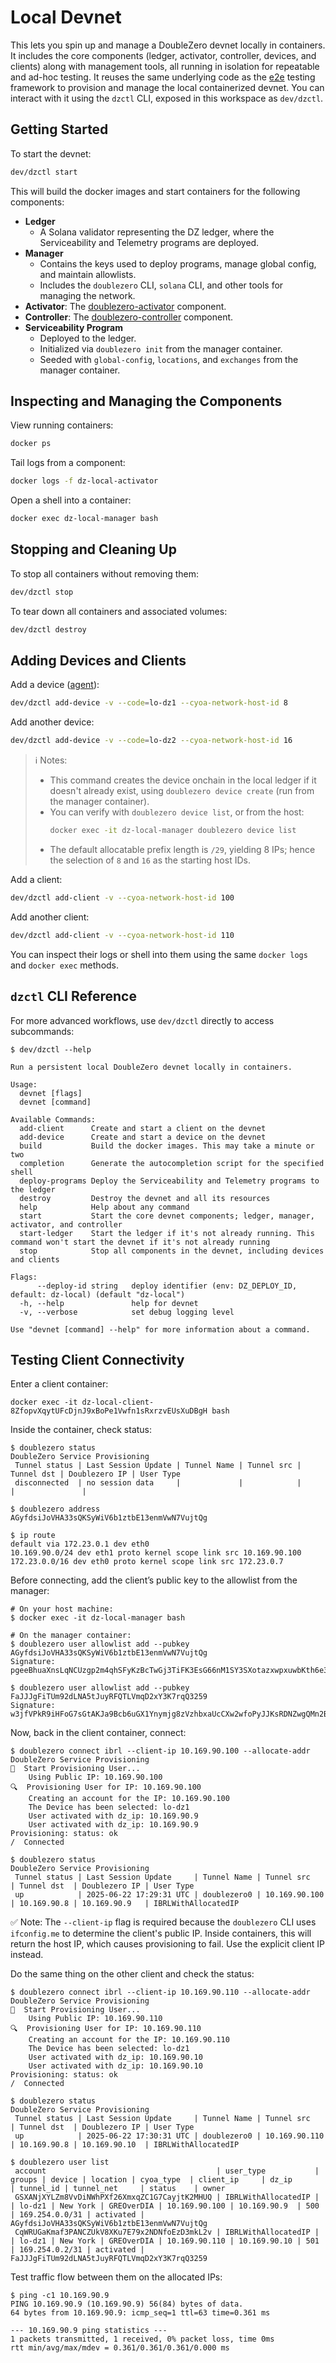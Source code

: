 # Local Devnet

This lets you spin up and manage a DoubleZero devnet locally in containers. It includes the core components (ledger, activator, controller, devices, and clients) along with management tools, all running in isolation for repeatable and ad-hoc testing. It reuses the same underlying code as the [e2e](../e2e/) testing framework to provision and manage the local containerized devnet. You can interact with it using the `dzctl` CLI, exposed in this workspace as `dev/dzctl`.

## Getting Started

To start the devnet:

```sh
dev/dzctl start
```

This will build the docker images and start containers for the following components:
- **Ledger**
  - A Solana validator representing the DZ ledger, where the Serviceability and Telemetry programs are deployed.
- **Manager**
  - Contains the keys used to deploy programs, manage global config, and maintain allowlists.
  - Includes the `doublezero` CLI, `solana` CLI, and other tools for managing the network.
- **Activator**: The [doublezero-activator](../activator/) component.
- **Controller**: The [doublezero-controller](../controlplane/controller/) component.
- **Serviceability Program**
  - Deployed to the ledger.
  - Initialized via `doublezero init` from the manager container.
  - Seeded with `global-config`, `locations`, and `exchanges` from the manager container.

## Inspecting and Managing the Components

View running containers:
```sh
docker ps
```

Tail logs from a component:
```sh
docker logs -f dz-local-activator
```

Open a shell into a container:
```sh
docker exec dz-local-manager bash
```

## Stopping and Cleaning Up

To stop all containers without removing them:
```sh
dev/dzctl stop
```

To tear down all containers and associated volumes:
```sh
dev/dzctl destroy
```

## Adding Devices and Clients

Add a device ([agent](../controlplane/agent/)):

```sh
dev/dzctl add-device -v --code=lo-dz1 --cyoa-network-host-id 8
```

Add another device:

```sh
dev/dzctl add-device -v --code=lo-dz2 --cyoa-network-host-id 16
```

> ℹ️ Notes:
>
> - This command creates the device onchain in the local ledger if it doesn't already exist, using `doublezero device create` (run from the manager container).
> - You can verify with `doublezero device list`, or from the host:
>   ```sh
>   docker exec -it dz-local-manager doublezero device list
>   ```
> - The default allocatable prefix length is `/29`, yielding 8 IPs; hence the selection of `8` and `16` as the starting host IDs.
>

Add a client:

```sh
dev/dzctl add-client -v --cyoa-network-host-id 100
```

Add another client:
```sh
dev/dzctl add-client -v --cyoa-network-host-id 110
```

You can inspect their logs or shell into them using the same `docker logs` and `docker exec` methods.

## `dzctl` CLI Reference

For more advanced workflows, use `dev/dzctl` directly to access subcommands:

```console
$ dev/dzctl --help

Run a persistent local DoubleZero devnet locally in containers.

Usage:
  devnet [flags]
  devnet [command]

Available Commands:
  add-client      Create and start a client on the devnet
  add-device      Create and start a device on the devnet
  build           Build the docker images. This may take a minute or two
  completion      Generate the autocompletion script for the specified shell
  deploy-programs Deploy the Serviceability and Telemetry programs to the ledger
  destroy         Destroy the devnet and all its resources
  help            Help about any command
  start           Start the core devnet components; ledger, manager, activator, and controller
  start-ledger    Start the ledger if it's not already running. This command won't start the devnet if it's not already running
  stop            Stop all components in the devnet, including devices and clients

Flags:
      --deploy-id string   deploy identifier (env: DZ_DEPLOY_ID, default: dz-local) (default "dz-local")
  -h, --help               help for devnet
  -v, --verbose            set debug logging level

Use "devnet [command] --help" for more information about a command.
```

## Testing Client Connectivity

Enter a client container:

```
docker exec -it dz-local-client-8ZfopvXqytUFcDjnJ9xBoPe1Vwfn1sRxrzvEUsXuDBgH bash
```

Inside the container, check status:

```console
$ doublezero status
DoubleZero Service Provisioning
 Tunnel status | Last Session Update | Tunnel Name | Tunnel src | Tunnel dst | Doublezero IP | User Type
 disconnected  | no session data     |             |            |            |               |

$ doublezero address
AGyfdsiJoVHA33sQKSyWiV6b1ztbE13enmVwN7VujtQg

$ ip route
default via 172.23.0.1 dev eth0
10.169.90.0/24 dev eth1 proto kernel scope link src 10.169.90.100
172.23.0.0/16 dev eth0 proto kernel scope link src 172.23.0.7
```

Before connecting, add the client’s public key to the allowlist from the manager:
```console
# On your host machine:
$ docker exec -it dz-local-manager bash

# On the manager container:
$ doublezero user allowlist add --pubkey AGyfdsiJoVHA33sQKSyWiV6b1ztbE13enmVwN7VujtQg
Signature: pgeeBhuaXnsLqNCUzgp2m4qhSFyKzBcTwGj3TiFK3EsG66nM1SY3SXotazxwpxuwbKth6e3qC1MG452M5eBdCAD

$ doublezero user allowlist add --pubkey FaJJJgFiTUm92dLNA5tJuyRFQTLVmqD2xY3K7rqQ3259
Signature: w3jfVPkR9iHFoG7sGtAKJa9Bcb6uGX1Ynymjg8zVzhbxaUcCXw2wfoPyJJKsRDNZwgQMn2BNXwEcj1yFWjZQEhE
```

Now, back in the client container, connect:
```console
$ doublezero connect ibrl --client-ip 10.169.90.100 --allocate-addr
DoubleZero Service Provisioning
🔗  Start Provisioning User...
    Using Public IP: 10.169.90.100
🔍  Provisioning User for IP: 10.169.90.100
    Creating an account for the IP: 10.169.90.100
    The Device has been selected: lo-dz1
    User activated with dz_ip: 10.169.90.9
    User activated with dz_ip: 10.169.90.9
Provisioning: status: ok
/  Connected

$ doublezero status
DoubleZero Service Provisioning
 Tunnel status | Last Session Update     | Tunnel Name | Tunnel src    | Tunnel dst  | Doublezero IP | User Type
 up            | 2025-06-22 17:29:31 UTC | doublezero0 | 10.169.90.100 | 10.169.90.8 | 10.169.90.9   | IBRLWithAllocatedIP
```

✅ Note: The `--client-ip` flag is required because the `doublezero` CLI uses `ifconfig.me` to determine the client's public IP. Inside containers, this will return the host IP, which causes provisioning to fail. Use the explicit client IP instead.

Do the same thing on the other client and check the status:
```console
$ doublezero connect ibrl --client-ip 10.169.90.110 --allocate-addr
DoubleZero Service Provisioning
🔗  Start Provisioning User...
    Using Public IP: 10.169.90.110
🔍  Provisioning User for IP: 10.169.90.110
    Creating an account for the IP: 10.169.90.110
    The Device has been selected: lo-dz1
    User activated with dz_ip: 10.169.90.10
    User activated with dz_ip: 10.169.90.10
Provisioning: status: ok
/  Connected

$ doublezero status
DoubleZero Service Provisioning
 Tunnel status | Last Session Update     | Tunnel Name | Tunnel src    | Tunnel dst  | Doublezero IP | User Type
 up            | 2025-06-22 17:30:31 UTC | doublezero0 | 10.169.90.110 | 10.169.90.8 | 10.169.90.10  | IBRLWithAllocatedIP

$ doublezero user list
 account                                      | user_type           | groups | device | location | cyoa_type  | client_ip     | dz_ip        | tunnel_id | tunnel_net     | status    | owner
 GSXANjXYLZm8VvDiNWhPXf26XmxqZC1G7CayjtK2MHUQ | IBRLWithAllocatedIP |        | lo-dz1 | New York | GREOverDIA | 10.169.90.100 | 10.169.90.9  | 500       | 169.254.0.0/31 | activated | AGyfdsiJoVHA33sQKSyWiV6b1ztbE13enmVwN7VujtQg
 CqWRUGaKmaf3PANCZUkV8XKu7E79x2NDNfoEzD3mkL2v | IBRLWithAllocatedIP |        | lo-dz1 | New York | GREOverDIA | 10.169.90.110 | 10.169.90.10 | 501       | 169.254.0.2/31 | activated | FaJJJgFiTUm92dLNA5tJuyRFQTLVmqD2xY3K7rqQ3259
```

Test traffic flow between them on the allocated IPs:
```console
$ ping -c1 10.169.90.9
PING 10.169.90.9 (10.169.90.9) 56(84) bytes of data.
64 bytes from 10.169.90.9: icmp_seq=1 ttl=63 time=0.361 ms

--- 10.169.90.9 ping statistics ---
1 packets transmitted, 1 received, 0% packet loss, time 0ms
rtt min/avg/max/mdev = 0.361/0.361/0.361/0.000 ms
```
